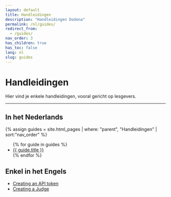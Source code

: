 ```yaml
---
layout: default
title: Handleidingen
description: "Handleidingen Dodona"
permalink: /nl/guides/
redirect_from:
  - /guides/
nav_order: 3
has_children: true
has_toc: false
lang: nl
slug: guides
---
```


# Handleidingen

Hier vind je enkele handleidingen, vooral gericht op lesgevers.

---

## In het Nederlands

{% assign guides = site.html_pages | where: "parent", "Handleidingen" | sort:"nav_order" %}

<ul>
{% for guide in guides %}
  <li><a href='{{ guide.url }}'>{{ guide.title }}</a></li>
{% endfor %}
</ul>

## Enkel in het Engels

* [Creating an API token](/en/guides/creating-an-api-token/)
* [Creating a Judge](en/guides/creating-a-judge/)
